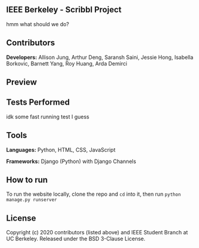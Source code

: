 ## IEEE Berkeley - Scribbl Project
hmm what should we do?


## Contributors
**Developers:** Allison Jung, Arthur Deng, Saransh Saini, Jessie Hong, Isabella Borkovic, Barnett Yang, Roy Huang, Arda Demirci


## Preview




## Tests Performed
idk some fast running test I guess 


## Tools
**Languages:** Python, HTML, CSS, JavaScript

**Frameworks:** Django (Python) with Django Channels 


## How to run
To run the website locally, clone the repo and ```cd``` into it, then run ```python manage.py runserver```


## License
Copyright (c) 2020 contributors (listed above) and IEEE Student Branch at UC Berkeley. Released under the BSD 3-Clause License.
